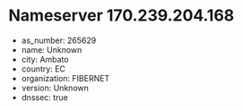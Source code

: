 # Nameserver 170.239.204.168

* as_number: 265629
* name: Unknown
* city: Ambato
* country: EC
* organization: FIBERNET
* version: Unknown
* dnssec: true
